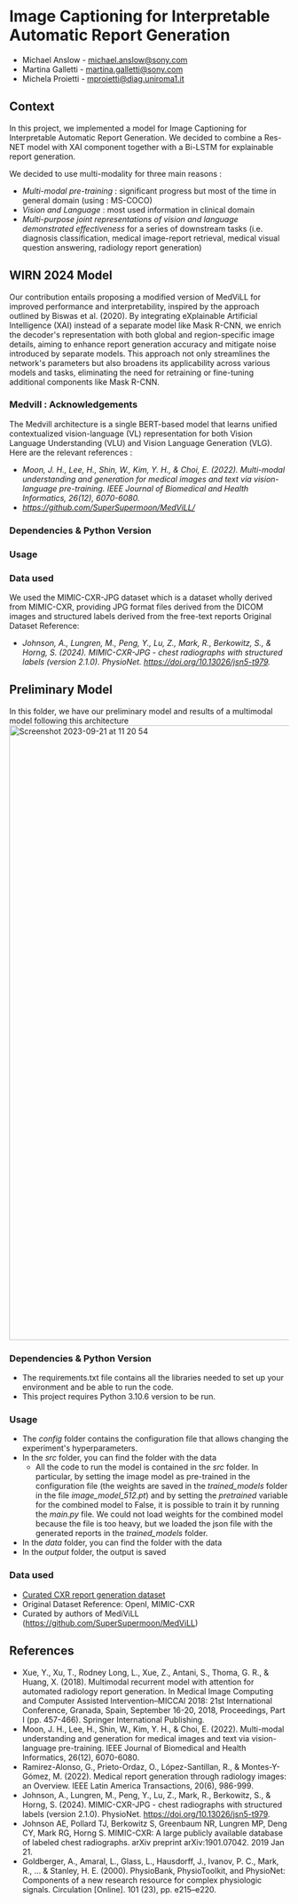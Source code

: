 # Image Captioning for Interpretable Automatic Report Generation

- Michael Anslow - michael.anslow@sony.com
- Martina Galletti - martina.galletti@sony.com
- Michela Proietti - mproietti@diag.uniroma1.it

## Context 

In this project, we implemented a model for Image Captioning for Interpretable Automatic Report Generation. We decided to combine a Res-NET model with XAI component together with a Bi-LSTM for explainable report generation. 

We decided to use multi-modality for three main reasons : 
- *Multi-modal pre-training* : significant progress but most of the time in general domain (using : MS-COCO)
- *Vision and Language* : most used information in clinical domain 
- *Multi-purpose joint representations of vision and language demonstrated effectiveness* for a series of downstream tasks (i.e. diagnosis classification, medical image-report retrieval, medical visual question answering, radiology report generation)

## WIRN 2024 Model  
Our contribution entails proposing a modified version of MedViLL for improved performance and interpretability, inspired by the approach outlined by Biswas et al. (2020). By integrating eXplainable Artificial Intelligence (XAI) instead of a separate model like Mask R-CNN, we enrich the decoder's representation with both global and region-specific image details, aiming to enhance report generation accuracy and mitigate noise introduced by separate models. This approach not only streamlines the network's parameters but also broadens its applicability across various models and tasks, eliminating the need for retraining or fine-tuning additional components like Mask R-CNN.

### Medvill : Acknowledgements
The Medvill architecture is a single BERT-based model that learns unified contextualized vision-language (VL) representation for both Vision Language Understanding (VLU) and Vision Language Generation (VLG). 
Here are the relevant references : 

- *Moon, J. H., Lee, H., Shin, W., Kim, Y. H., & Choi, E. (2022). Multi-modal understanding and generation for medical images and text via vision-language pre-training. IEEE Journal of Biomedical and Health Informatics, 26(12), 6070-6080.*
- *https://github.com/SuperSupermoon/MedViLL/*

### Dependencies & Python Version

### Usage

### Data used 
We used the MIMIC-CXR-JPG dataset which is a dataset wholly derived from MIMIC-CXR, providing JPG format files derived from the DICOM images and structured labels derived from the free-text reports
Original Dataset Reference: 
- *Johnson, A., Lungren, M., Peng, Y., Lu, Z., Mark, R., Berkowitz, S., & Horng, S. (2024). MIMIC-CXR-JPG - chest radiographs with structured labels (version 2.1.0). PhysioNet. https://doi.org/10.13026/jsn5-t979.*

## Preliminary Model  
In this folder, we have our preliminary model and results of a multimodal model following this architecture
<img width="1107" alt="Screenshot 2023-09-21 at 11 20 54" src="https://github.com/SonyCSLParis/ExplainableMedicalImage/assets/45358914/6da072fe-2d82-47b7-9fc0-45c27889034c">

### Dependencies & Python Version
- The requirements.txt file contains all the libraries needed to set up your environment and be able to run the code.
- This project requires Python 3.10.6 version to be run.

### Usage
- The _config_ folder contains the configuration file that allows changing the experiment's hyperparameters.
- In the *src* folder, you can find the folder with the data 
  - All the code to run the model is contained in the _src_ folder. In particular, by setting the image model as pre-trained in the configuration file (the weights are saved in the _trained_models_ folder in the file
  _image_model_512.pt_) and by setting the _pretrained_ variable for the combined model to False, it is possible to train it by running the _main.py_ file. We could not load weights for the combined model because 
  the file is too heavy, but we loaded the json file with the generated reports in the _trained_models_
  folder.
- In the *data* folder, you can find the folder with the data 
- In the *output* folder, the output is saved

### Data used 

- [Curated CXR report generation dataset](https://www.kaggle.com/datasets/financekim/curated-cxr-report-generation-dataset)
- Original Dataset Reference: OpenI, MIMIC-CXR
- Curated by authors of MediViLL (https://github.com/SuperSupermoon/MedViLL)

## References
- Xue, Y., Xu, T., Rodney Long, L., Xue, Z., Antani, S., Thoma, G. R., & Huang, X. (2018). Multimodal recurrent model with attention for automated radiology report generation. In Medical Image Computing and Computer Assisted Intervention–MICCAI 2018: 21st International Conference, Granada, Spain, September 16-20, 2018, Proceedings, Part I (pp. 457-466). Springer International Publishing.
- Moon, J. H., Lee, H., Shin, W., Kim, Y. H., & Choi, E. (2022). Multi-modal understanding and generation for medical images and text via vision-language pre-training. IEEE Journal of Biomedical and Health Informatics, 26(12), 6070-6080.
- Ramirez-Alonso, G., Prieto-Ordaz, O., López-Santillan, R., & Montes-Y-Gómez, M. (2022). Medical report generation through radiology images: an Overview. IEEE Latin America Transactions, 20(6), 986-999.
- Johnson, A., Lungren, M., Peng, Y., Lu, Z., Mark, R., Berkowitz, S., & Horng, S. (2024). MIMIC-CXR-JPG - chest radiographs with structured labels (version 2.1.0). PhysioNet. https://doi.org/10.13026/jsn5-t979.
- Johnson AE, Pollard TJ, Berkowitz S, Greenbaum NR, Lungren MP, Deng CY, Mark RG, Horng S. MIMIC-CXR: A large publicly available database of labeled chest radiographs. arXiv preprint arXiv:1901.07042. 2019 Jan 21.
- Goldberger, A., Amaral, L., Glass, L., Hausdorff, J., Ivanov, P. C., Mark, R., ... & Stanley, H. E. (2000). PhysioBank, PhysioToolkit, and PhysioNet: Components of a new research resource for complex physiologic signals. Circulation [Online]. 101 (23), pp. e215–e220.

